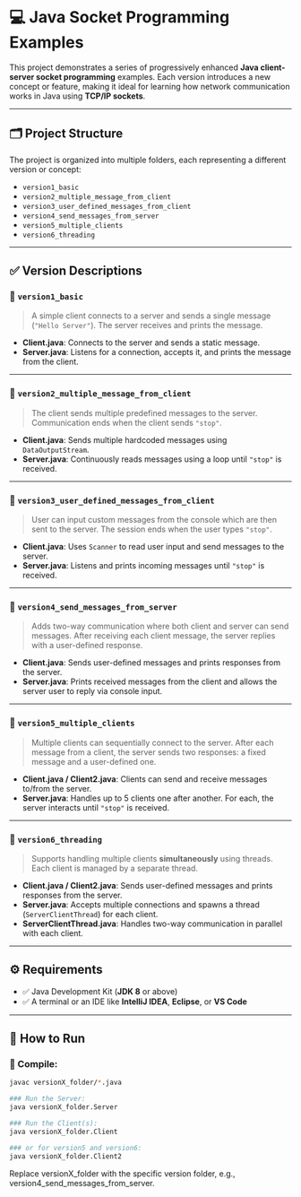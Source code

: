 # 💻 Java Socket Programming Examples

This project demonstrates a series of progressively enhanced **Java client-server socket programming** examples. Each version introduces a new concept or feature, making it ideal for learning how network communication works in Java using **TCP/IP sockets**.

---

## 🗂️ Project Structure

The project is organized into multiple folders, each representing a different version or concept:

- `version1_basic`
- `version2_multiple_message_from_client`
- `version3_user_defined_messages_from_client`
- `version4_send_messages_from_server`
- `version5_multiple_clients`
- `version6_threading`

---

## ✅ Version Descriptions

### 🔹 `version1_basic`

> A simple client connects to a server and sends a single message (`"Hello Server"`). The server receives and prints the message.

- **Client.java**: Connects to the server and sends a static message.
- **Server.java**: Listens for a connection, accepts it, and prints the message from the client.

---

### 🔹 `version2_multiple_message_from_client`

> The client sends multiple predefined messages to the server. Communication ends when the client sends `"stop"`.

- **Client.java**: Sends multiple hardcoded messages using `DataOutputStream`.
- **Server.java**: Continuously reads messages using a loop until `"stop"` is received.

---

### 🔹 `version3_user_defined_messages_from_client`

> User can input custom messages from the console which are then sent to the server. The session ends when the user types `"stop"`.

- **Client.java**: Uses `Scanner` to read user input and send messages to the server.
- **Server.java**: Listens and prints incoming messages until `"stop"` is received.

---

### 🔹 `version4_send_messages_from_server`

> Adds two-way communication where both client and server can send messages. After receiving each client message, the server replies with a user-defined response.

- **Client.java**: Sends user-defined messages and prints responses from the server.
- **Server.java**: Prints received messages from the client and allows the server user to reply via console input.

---

### 🔹 `version5_multiple_clients`

> Multiple clients can sequentially connect to the server. After each message from a client, the server sends two responses: a fixed message and a user-defined one.

- **Client.java / Client2.java**: Clients can send and receive messages to/from the server.
- **Server.java**: Handles up to 5 clients one after another. For each, the server interacts until `"stop"` is received.

---

### 🔹 `version6_threading`

> Supports handling multiple clients **simultaneously** using threads. Each client is managed by a separate thread.

- **Client.java / Client2.java**: Sends user-defined messages and prints responses from the server.
- **Server.java**: Accepts multiple connections and spawns a thread (`ServerClientThread`) for each client.
- **ServerClientThread.java**: Handles two-way communication in parallel with each client.

---

## ⚙️ Requirements

- ✅ Java Development Kit (**JDK 8** or above)
- ✅ A terminal or an IDE like **IntelliJ IDEA**, **Eclipse**, or **VS Code**

---

## 🚀 How to Run

### 🧩 Compile:
```bash
javac versionX_folder/*.java
```
```bash
### Run the Server:
java versionX_folder.Server
```
```bash
### Run the Client(s):
java versionX_folder.Client
```
```bash
### or for version5 and version6:
java versionX_folder.Client2
```
Replace versionX_folder with the specific version folder, e.g., version4_send_messages_from_server.
